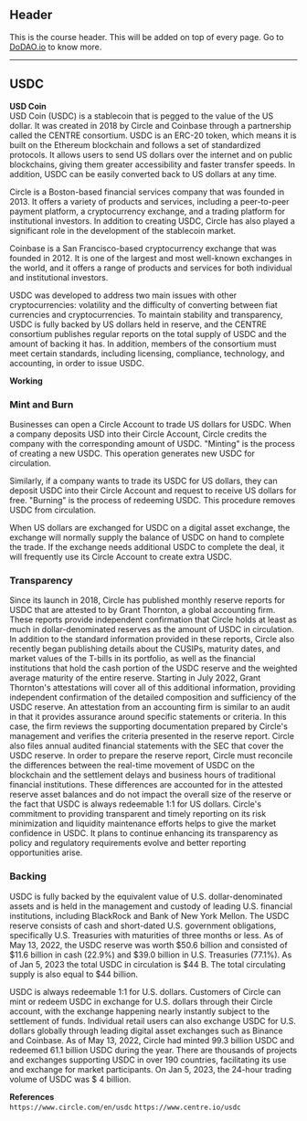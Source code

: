 ## Header
This is the course header. This will be added on top of every page. Go to [DoDAO.io](https://www.dodao.io) to know more.

 ---
 
 ## USDC
 
 **USD Coin**        
USD Coin (USDC) is a stablecoin that is pegged to the value of the US dollar. It was created in 2018 by Circle and Coinbase through a partnership called the CENTRE consortium. USDC is an ERC-20 token, which means it is built on the Ethereum blockchain and follows a set of standardized protocols. It allows users to send US dollars over the internet and on public blockchains, giving them greater accessibility and faster transfer speeds. In addition, USDC can be easily converted back to US dollars at any time.


Circle is a Boston-based financial services company that was founded in 2013. It offers a variety of products and services, including a peer-to-peer payment platform, a cryptocurrency exchange, and a trading platform for institutional investors. In addition to creating USDC, Circle has also played a significant role in the development of the stablecoin market.


Coinbase is a San Francisco-based cryptocurrency exchange that was founded in 2012. It is one of the largest and most well-known exchanges in the world, and it offers a range of products and services for both individual and institutional investors.


USDC was developed to address two main issues with other cryptocurrencies: volatility and the difficulty of converting between fiat currencies and cryptocurrencies. To maintain stability and transparency, USDC is fully backed by US dollars held in reserve, and the CENTRE consortium publishes regular reports on the total supply of USDC and the amount of backing it has. In addition, members of the consortium must meet certain standards, including licensing, compliance, technology, and accounting, in order to issue USDC.
 
 **Working**        
### Mint and Burn


Businesses can open a Circle Account to trade US dollars for USDC. When a company deposits USD into their Circle Account, Circle credits the company with the corresponding amount of USDC. "Minting" is the process of creating a new USDC. This operation generates new USDC for circulation.


Similarly, if a company wants to trade its USDC for US dollars, they can deposit USDC into their Circle Account and request to receive US dollars for free. "Burning" is the process of redeeming USDC. This procedure removes USDC from circulation.


When US dollars are exchanged for USDC on a digital asset exchange, the exchange will normally supply the balance of USDC on hand to complete the trade. If the exchange needs additional USDC to complete the deal, it will frequently use its Circle Account to create extra USDC.


### Transparency


Since its launch in 2018, Circle has published monthly reserve reports for USDC that are attested to by Grant Thornton, a global accounting firm. These reports provide independent confirmation that Circle holds at least as much in dollar-denominated reserves as the amount of USDC in circulation. In addition to the standard information provided in these reports, Circle also recently began publishing details about the CUSIPs, maturity dates, and market values of the T-bills in its portfolio, as well as the financial institutions that hold the cash portion of the USDC reserve and the weighted average maturity of the entire reserve. Starting in July 2022, Grant Thornton's attestations will cover all of this additional information, providing independent confirmation of the detailed composition and sufficiency of the USDC reserve. An attestation from an accounting firm is similar to an audit in that it provides assurance around specific statements or criteria. In this case, the firm reviews the supporting documentation prepared by Circle's management and verifies the criteria presented in the reserve report. Circle also files annual audited financial statements with the SEC that cover the USDC reserve. In order to prepare the reserve report, Circle must reconcile the differences between the real-time movement of USDC on the blockchain and the settlement delays and business hours of traditional financial institutions. These differences are accounted for in the attested reserve asset balances and do not impact the overall size of the reserve or the fact that USDC is always redeemable 1:1 for US dollars. Circle's commitment to providing transparent and timely reporting on its risk minimization and liquidity maintenance efforts helps to give the market confidence in USDC. It plans to continue enhancing its transparency as policy and regulatory requirements evolve and better reporting opportunities arise.


### Backing


USDC is fully backed by the equivalent value of U.S. dollar-denominated assets and is held in the management and custody of leading U.S. financial institutions, including BlackRock and Bank of New York Mellon. The USDC reserve consists of cash and short-dated U.S. government obligations, specifically U.S. Treasuries with maturities of three months or less. As of May 13, 2022, the USDC reserve was worth $50.6 billion and consisted of $11.6 billion in cash (22.9%) and $39.0 billion in U.S. Treasuries (77.1%). As of Jan 5, 2023 the total USDC in circulation is $44 B. The total circulating supply is also equal to $44 billion.


USDC is always redeemable 1:1 for U.S. dollars. Customers of Circle can mint or redeem USDC in exchange for U.S. dollars through their Circle account, with the exchange happening nearly instantly subject to the settlement of funds. Individual retail users can also exchange USDC for U.S. dollars globally through leading digital asset exchanges such as Binance and Coinbase. As of May 13, 2022, Circle had minted 99.3 billion USDC and redeemed 61.1 billion USDC during the year. There are thousands of projects and exchanges supporting USDC in over 190 countries, facilitating its use and exchange for market participants. On Jan 5, 2023, the 24-hour trading volume of USDC was $ 4 billion.
 
 **References**        
`https://www.circle.com/en/usdc`
`https://www.centre.io/usdc`
 
 
